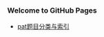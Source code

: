 ### Welcome to GitHub Pages

+ [pat题目分类与索引](https://github.com/Winclair/codeblog/blob/master/pat/index.md)



